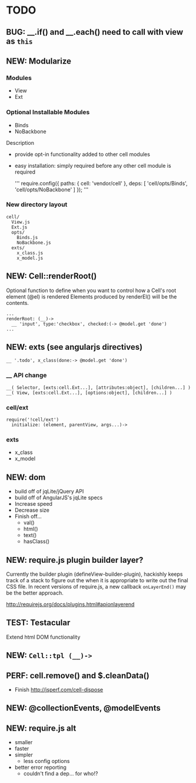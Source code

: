 TODO
====

BUG: __.if() and __.each() need to call with view as `this`
-----------------------------------------------------------


NEW: Modularize
---------------

### Modules

- View
- Ext

### Optional Installable Modules

- Binds
- NoBackbone

Description
- provide opt-in functionality added to other cell modules
- easy installation: simply required before any other cell module is required

    '''
    require.config({
      paths: {
        cell: 'vendor/cell'
      },
      deps: [
        'cell/opts/Binds',
        'cell/opts/NoBackbone'
      ]
    });
    '''

### New directory layout

    cell/
      View.js
      Ext.js
      opts/
        Binds.js
        NoBackbone.js
      exts/
        x_class.js
        x_model.js


NEW: Cell::renderRoot()
-----------------------

Optional function to define when you want to control how a Cell's root element (@el) is rendered
Elements produced by renderEl() will be the contents.

    ...
    renderRoot: (__)->
      __ 'input', type:'checkbox', checked:(-> @model.get 'done')
    ...


NEW: exts (see angularjs directives)
-----------------------------------

    __ '.todo', x_class(done:-> @model.get 'done')

### __ API change

    __( Selector, [exts:cell.Ext...], [attributes:object], [children...] )
    __( View, [exts:cell.Ext...], [options:object], [children...] )

### cell/ext

    require('!cell/ext')
      initialize: (element, parentView, args...)->

### exts

- x_class
- x_model


NEW: dom
--------

- build off of jqLite/jQuery API
- build off of AngularJS's jqLite specs
- Increase speed
- Decrease size
- Finish off...
  - val()
  - html()
  - text()
  - hasClass()

NEW: require.js plugin builder layer?
-------------------------------------

Currently the builder plugin (defineView-builder-plugin), hackishly keeps track of a stack to figure out the when it is appropriate to write out the final CSS file.
In recent versions of require.js, a new callback `onLayerEnd()` may be the better approach.

http://requirejs.org/docs/plugins.html#apionlayerend


TEST: Testacular
----------------


Extend html DOM functionality

NEW: `Cell::tpl (__)->`
-----------------------

PERF: cell.remove() and $.cleanData()
-------------------------------------

- Finish http://jsperf.com/cell-dispose

NEW: @collectionEvents, @modelEvents
-------------------------------------

NEW: require.js alt
-------------------

- smaller
- faster
- simpler
  - less config options
- better error reporting
  - couldn't find a dep... for who!?

